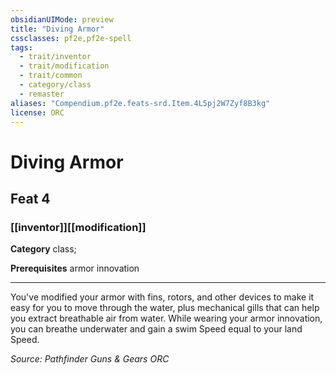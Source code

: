 ```yaml
---
obsidianUIMode: preview
title: "Diving Armor"
cssclasses: pf2e,pf2e-spell
tags:
  - trait/inventor
  - trait/modification
  - trait/common
  - category/class
  - remaster
aliases: "Compendium.pf2e.feats-srd.Item.4L5pj2W7Zyf8B3kg"
license: ORC
---
```

# Diving Armor
## Feat 4
### [[inventor]][[modification]]

**Category** class; 



**Prerequisites** armor innovation
* * *
You've modified your armor with fins, rotors, and other devices to make it easy for you to move through the water, plus mechanical gills that can help you extract breathable air from water. While wearing your armor innovation, you can breathe underwater and gain a swim Speed equal to your land Speed.

*Source: Pathfinder Guns & Gears*
*ORC*